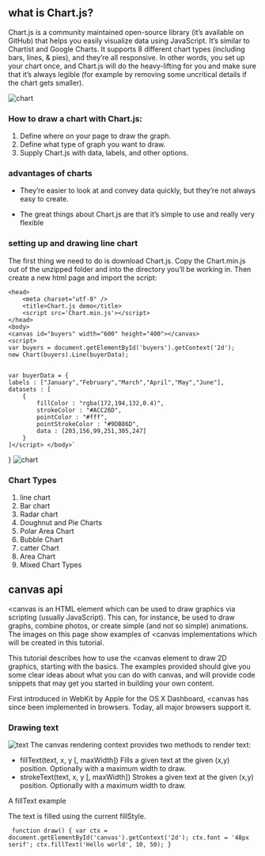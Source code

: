 ## what is Chart.js?

Chart.js is a community maintained open-source library (it’s available on GitHub) that helps you easily visualize data using JavaScript. It’s similar to Chartist and Google Charts. It supports 8 different chart types (including bars, lines, & pies), and they’re all responsive. In other words, you set up your chart once, and Chart.js will do the heavy-lifting for you and make sure that it’s always legible (for example by removing some uncritical details if the chart gets smaller).

![chart](https://www.chartjs.org/media/logo-title.svg)

### How to  draw a chart with Chart.js:
1. Define where on your page to draw the graph.
2. Define what type of graph you want to draw.
3. Supply Chart.js with data, labels, and other options.

### advantages of charts
* They’re easier to look at and convey data quickly, but they’re not always easy to create.


* The great things about Chart.js are that it’s simple to use and really very flexible

### setting up  and drawing  line chart
The first thing we need to do is download Chart.js. Copy the Chart.min.js out of the unzipped folder and into the directory you’ll be working in. Then create a new html page and import the script:



    <head>
        <meta charset="utf-8" />
        <title>Chart.js demo</title>
        <script src='Chart.min.js'></script>
    </head>
    <body>
    <canvas id="buyers" width="600" height="400"></canvas>
    <script>
    var buyers = document.getElementById('buyers').getContext('2d');
    new Chart(buyers).Line(buyerData);


    var buyerData = {
	labels : ["January","February","March","April","May","June"],
	datasets : [
		{
			fillColor : "rgba(172,194,132,0.4)",
			strokeColor : "#ACC26D",
			pointColor : "#fff",
			pointStrokeColor : "#9DB86D",
			data : [203,156,99,251,305,247]
		}
	]</script> </body>`
}
![chart](https://res.cloudinary.com/practicaldev/image/fetch/s--Tmx9gqIx--/c_limit%2Cf_auto%2Cfl_progressive%2Cq_auto%2Cw_880/https://i2.wp.com/blogreact.com/wp-content/uploads/2020/06/charts.png%3Ffit%3D750%252C398%26ssl%3D1)

### Chart Types
1. line chart
2. Bar chart
3. Radar chart
4. Doughnut and Pie Charts   
5. Polar Area Chart
6. Bubble Chart
7. catter Chart
8. Area Chart
9. Mixed Chart Types



## canvas api
<canvas is an HTML element which can be used to draw graphics via scripting (usually JavaScript). This can, for instance, be used to draw graphs, combine photos, or create simple (and not so simple) animations. The images on this page show examples of <canvas implementations which will be created in this tutorial.

This tutorial describes how to use the <canvas element to draw 2D graphics, starting with the basics. The examples provided should give you some clear ideas about what you can do with canvas, and will provide code snippets that may get you started in building your own content.

First introduced in WebKit by Apple for the OS X Dashboard, <canvas has since been implemented in browsers. Today, all major browsers support it.


### Drawing text
![text](https://csharpcorner-mindcrackerinc.netdna-ssl.com/article/html-graphics-canvas/Images/can-text.png)
The canvas rendering context provides two methods to render text:

* fillText(text, x, y [, maxWidth])
Fills a given text at the given (x,y) position. Optionally with a maximum width to draw.
* strokeText(text, x, y [, maxWidth])
Strokes a given text at the given (x,y) position. Optionally with a maximum width to draw.

A fillText example

The text is filled using the current fillStyle.

`
function draw() {
  var ctx = document.getElementById('canvas').getContext('2d');
  ctx.font = '48px serif';
  ctx.fillText('Hello world', 10, 50);
}`



